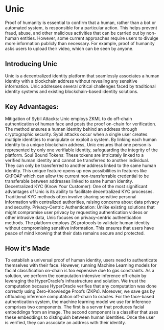 # Unic

Proof of humanity is essential to confirm that a human, rather than a bot or automated system, is responsible for a particular action. This helps prevent fraud, abuse, and other malicious activities that can be carried out by non-human entities. However, some current approaches require users to divulge more information publicly than necessary. For example, proof of humanity asks users to upload their video, which can be seen by anyone.

## Introducing Unic

Unic is a decentralized identity platform that seamlessly associates a human identity with a blockchain address without revealing any sensitive information. Unic addresses several critical challenges faced by traditional identity systems and existing blockchain-based identity solutions.

## Key Advantages:

Mitigation of Sybil Attacks: Unic employs ZKML to do off-chain authentication of human face and posts the proof on-chain for verification. The method ensures a human identity behind an address through cryptographic security. Sybil attacks occur when a single user creates multiple identities to manipulate or exploit a system. By linking each human identity to a unique blockchain address, Unic ensures that one person is represented by only one verifiable identity, safeguarding the integrity of the platform.
Soul Bound Tokens: These tokens are intricately linked to a verified human identity and cannot be transferred to another individual. They can only be transferred to another address linked to the same human identity. This unique feature opens up new possibilities in features like GitPOAP which can allow the current non-transferrable credential to be transferable between addresses linked to same human identity.
Decentralized KYC (Know Your Customer): One of the most significant advantages of Unic is its ability to facilitate decentralized KYC processes. Traditional KYC methods often involve sharing sensitive personal information with centralized authorities, raising concerns about data privacy and security.
Privacy-Centric Authentication: Unlike existing solutions that might compromise user privacy by requesting authentication videos or other intrusive data, Unic focuses on privacy-centric authentication methods. The platform employs ZK protocols to validate human identity without compromising sensitive information. This ensures that users have peace of mind knowing that their data remains secure and protected.
## How it's Made
To establish a universal proof of human identity, users need to authenticate themselves with their face. However, running Machine Learning models for facial classification on-chain is too expensive due to gas constraints. As a solution, we perform the computation intensive inference off-chain by leveraging the HyperOracle's infrastructure and solution. We trust the computation because HyperOracle verifies that any computation was done correctly using Zero-Knowledge Proofs (ZKPs). Moreover, we save gas by offloading inference computation off-chain to oracles.
For the face-based authentication system, the machine learning model we use for inference comprises two components. The first is a server that produces facial embeddings from an image. The second component is a classifier that uses these embeddings to distinguish between human identities.
Once the user is verified, they can associate an address with their identity.
